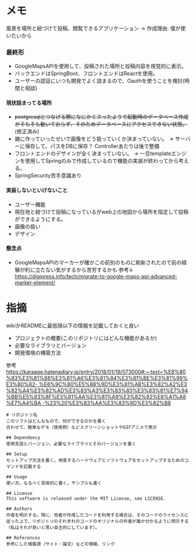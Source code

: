 # メモ

風景を場所と紐づけて投稿、閲覧できるアプリケーション
→ 作成理由: 僕が使いたいから

### 最終形
- GoogleMapsAPIを使用して、投稿された場所と投稿内容を視覚的に表示。
- バックエンドはSpringBoot、フロントエンドはReactを使用。
- ユーザーの認証にいつも開発でよく詰まるので、Oauthを使うことを検討(時間と相談)

#### 現状詰まってる場所
- ~~postgresqlとつなげる際になにかミスったようで起動時のデータベース作成がそもそも動いておらず、そのためデータベースにアクセスできない状態。~~(修正済み)
- 雑に作っていったせいで画像をどう扱っていくか決まっていない。 → サーバーに保存して、パスをDBに保存？ Controllerあたりは後で整備
- フロントエンドのデザインが全く決まっていない。 → 一旦templateエンジンを使用してSpringのみで作成しているので機能の実装が終わってから考える。
- SpringSecurity苦手意識あり

#### 実装しないといけないこと
- ユーザー機能
- 現在地と紐づけて投稿になっているがweb上の地図から場所を指定して投稿ができるようにする。
- 画像の扱い
- デザイン

#### 懸念点 
- GoogleMapsAPIのマーカーが確かこの前別のものに刷新されたので前の経験が約に立たない気がするから苦労するかも 参考↓
https://digipress.info/tech/migrate-to-google-maps-api-advanced-marker-element/

# 指摘
wikiかREADMEに最低限以下の情報を記載しておくと良い
- プロジェクトの概要(このリポジトリにはどんな機能があるか)
- 必要なライブラリとバージョン
- 開発環境の構築方法

参考
https://karaage.hatenadiary.jp/entry/2018/01/19/073000#:~:text=%E8%80%83%E3%81%88%E3%81%A6%E3%81%84%E3%81%BE%E3%81%99%E3%80%82-,%E6%9C%80%E5%88%9D%E3%81%AB%E3%82%A2%E3%82%A4%E3%82%AD%E3%83%A3%E3%83%83%E3%83%81%E7%94%BB%E5%83%8F%E3%81%AA%E3%81%A9%E3%82%92%E8%A1%A8%E7%A4%BA,-%23%20%E3%83%AA%E3%83%9D%E3%82%B8
```
# リポジトリ名
このソフトはどんなもので、何ができるのかを書く
合わせて、簡単なデモ（使用例）などスクリーンショットやGIFアニメで表示

## Dependency
使用言語とバージョン、必要なライブラリとそのバージョンを書く

## Setup
セットアップ方法を書く。用意するハードウェアとソフトウェアをセットアップするためのコマンドを記載する

## Usage
使い方。なるべく具体的に書く。サンプルも書く

## License
This software is released under the MIT License, see LICENSE.

## Authors
作者を明示する。特に、他者が作成したコードを利用する場合は、そのコードのライセンスに従った上で、リポジトリのそれぞれのコードのオリジナルの作者が誰か分かるように明示する（私はそれが良いと思い自主的にしています）。

## References
参考にした情報源（サイト・論文）などの情報、リンク
```


